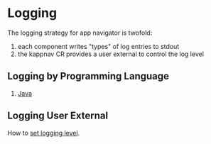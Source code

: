 # Logging

The logging strategy for app navigator is twofold:

1. each component writes "types" of log entries to stdout 
1. the kappnav CR provides a user external to control the log level

## Logging by Programming Language 

1. [Java](https://github.com/kappnav/design/blob/master/javalogging.md)

## Logging User External 

How to [set logging level](https://github.com/kappnav/design/blob/master/loglevel.md).
